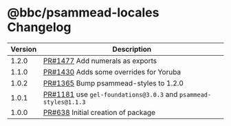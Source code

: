 # @bbc/psammead-locales Changelog

| Version | Description                                                                                                       |
| ------- | ----------------------------------------------------------------------------------------------------------------- |
| 1.2.0   | [PR#1477](https://github.com/bbc/psammead/pull/1477) Add numerals as exports |
| 1.1.0   | [PR#1430](https://github.com/bbc/psammead/pull/1430) Adds some overrides for Yoruba |
| 1.0.2   | [PR#1365](https://github.com/bbc/psammead/pull/1365) Bump psammead-styles to 1.2.0 |
| 1.0.1   | [PR#1181](https://github.com/BBC-News/psammead/pull/1181) use `gel-foundations@3.0.3` and `psammead-styles@1.1.3` |
| 1.0.0   | [PR#638](https://github.com/BBC-News/psammead/pull/638) Initial creation of package                               |
